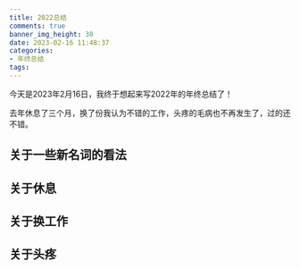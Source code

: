 ```yaml
---
title: 2022总结
comments: true
banner_img_height: 30
date: 2023-02-16 11:48:37
categories:
- 年终总结
tags:
---
```


今天是2023年2月16日，我终于想起来写2022年的年终总结了！

去年休息了三个月，换了份我认为不错的工作，头疼的毛病也不再发生了，过的还不错。
## 关于一些新名词的看法

## 关于休息

## 关于换工作

## 关于头疼
